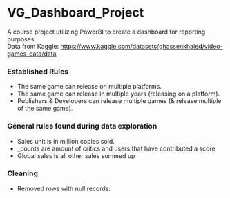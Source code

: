 # VG_Dashboard_Project
A course project utilizing PowerBI to create a dashboard for reporting purposes.
<br> Data from Kaggle: 
https://www.kaggle.com/datasets/ghassenkhaled/video-games-data/data
<br>

### Established Rules
<ul>
  <li>The same game can release on multiple platforms. </li>
  <li>The same game can release in multiple years (releasing on a platform). </li>
  <li>Publishers & Developers can release multiple games (& release multiple of the same game). </li>
</ul>

### General rules found during data exploration
<ul>
  <li>Sales unit is in million copies sold. </li>
  <li>_counts are amount of critics and users that have contributed a score </li>
  <li>Global sales is all other sales summed up </li>
</ul>

### Cleaning
<ul>
  <li>Removed rows with null records. </li>
</ul>




